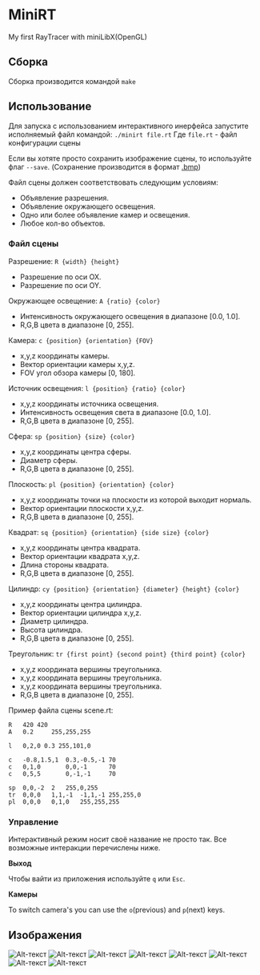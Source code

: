 # MiniRT
My first RayTracer with miniLibX(OpenGL)

## Сборка
Сборка производится командой `make`

## Использование
Для запуска с использованием интерактивного инерфейса запустите исполняемый файл командой: `./minirt file.rt`
Где `file.rt` - файл конфигурации сцены

Если вы хотяте просто сохранить изображение сцены, то используйте флаг `--save`.
(Сохранение производится в формат [.bmp](https://ru.wikipedia.org/wiki/BMP))

Файл сцены должен соответствовать следующим условиям:
* Объявление разрешения.
* Объявление окружающего освещения.
* Одно или более объявление камер и освещения.
* Любое кол-во объектов.

### Файл сцены

Разрешение:	`R {width} {height}`
* Разрешение по оси OX.
* Разрешение по оси OY.

Окружающее освещение:	`A {ratio} {color}`
* Интенсивность окружающего освещения в диапазоне [0.0, 1.0].
* R,G,B цвета в диапазоне [0, 255].

Камера:	`c {position} {orientation} {FOV}`
* x,y,z координаты камеры.
* Вектор ориентации камеры x,y,z.
* FOV угол обзора камеры [0, 180].

Источник освещения:	`l {position} {ratio} {color}`
* x,y,z координаты источника освещения.
* Интенсивность освещения света в диапазоне [0.0, 1.0].
* R,G,B цвета в диапазоне [0, 255].

Сфера:	`sp {position} {size} {color}`
* x,y,z координаты центра сферы.
* Диаметр сферы.
* R,G,B цвета в диапазоне [0, 255].

Плоскость:	`pl {position} {orientation} {color}`
* x,y,z координаты точки на плоскости из которой выходит нормаль.
* Вектор ориентации плоскости x,y,z.
* R,G,B цвета в диапазоне [0, 255].

Квадрат:	`sq {position} {orientation} {side size} {color}`
* x,y,z координаты центра квадрата.
* Вектор ориентации квадрата x,y,z.
* Длина стороны квадрата.
* R,G,B цвета в диапазоне [0, 255].

Цилиндр:	`cy {position} {orientation} {diameter} {height} {color}`
* x,y,z координаты центра цилиндра.
* Вектор ориентации цилиндра x,y,z.
* Диаметр цилиндра.
* Высота цилиндра.
* R,G,B цвета в диапазоне [0, 255].

Треугольник:	`tr {first point} {second point} {third point} {color}`
* x,y,z координата вершины треугольника.
* x,y,z координата вершины треугольника.
* x,y,z координата вершины треугольника.
* R,G,B цвета в диапазоне [0, 255].

Пример файла сцены scene.rt:
```
R   420	420
A   0.2		255,255,255

l   0,2,0 0.3 255,101,0

c   -0.8,1.5,1  0.3,-0.5,-1 70
c   0,1,0       0,0,-1      70
c   0,5,5       0,-1,-1     70

sp	0,0,-2	2   255,0,255
tr	0,0,0	1,1,-1	-1,1,-1 255,255,0
pl	0,0,0	0,1,0   255,255,255
```

### Управление
Интерактивный режим носит своё название не просто так.
Все возможные интеракции перечислены ниже. 

**Выход**

Чтобы вайти из приложения используйте `q` или `Esc`.

**Камеры**

To switch camera's you can use the `o`(previous) and `p`(next) keys.

## Изображения
![Alt-текст](https://github.com/Enderdroid/MiniRT/blob/main/imgs/dragon_0.png "Dragon")
![Alt-текст](https://github.com/Enderdroid/MiniRT/blob/main/imgs/sphere.png "Sphere")
![Alt-текст](https://github.com/Enderdroid/MiniRT/blob/main/imgs/origami_plane_5.png "Plane")
![Alt-текст](https://github.com/Enderdroid/MiniRT/blob/main/imgs/cat.png "Cat")
![Alt-текст](https://github.com/Enderdroid/MiniRT/blob/main/imgs/deer.png "Deer")
![Alt-текст](https://github.com/Enderdroid/MiniRT/blob/main/imgs/wolf3d_0.png "Wolf")
![Alt-текст](https://github.com/Enderdroid/MiniRT/blob/main/imgs/teapot_0.png "teapot")
![Alt-текст](https://github.com/Enderdroid/MiniRT/blob/main/imgs/sp_atom_0.png "More spheres")
